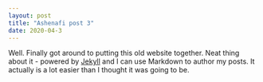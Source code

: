 ```yaml
---
layout: post
title: "Ashenafi post 3"
date: 2020-04-3
---
```


Well. Finally got around to putting this old website together. Neat thing about it - powered by [Jekyll](http://jekyllrb.com) and I can use Markdown to author my posts. It actually is a lot easier than I thought it was going to be.
